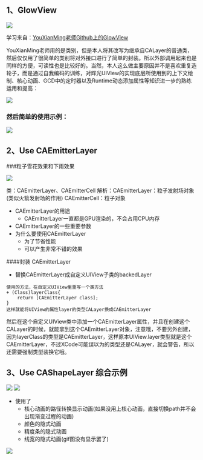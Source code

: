 ## 1、GlowView

![](http://chuantu.biz/t2/24/1454186379x-1376440148.gif)

学习来自：[YouXianMing老师Github上的GlowView](https://github.com/YouXianMing/GlowView)

YouXianMing老师用的是类别，但是本人将其改写为继承自CALayer的普通类，然后仅仅用了很简单的类别将对外接口进行了简单的封装。所以外部调用起来也是同样的方便，可读性也是比较好的。当然，本人这么做主要原因并不是喜欢重复造轮子，而是通过自我编码的训练，对辉光UIView的实现底层所使用到的上下文绘制、核心动画、GCD中的定时器以及Runtime动态添加属性等知识进一步的熟练运用和提高：

![](http://chuantu.biz/t2/24/1454188449x-954497756.png)
### 然后简单的使用示例：
![](http://chuantu.biz/t2/24/1454188366x-1376440148.png)

## 2、Use CAEmitterLayer

###粒子雪花效果和下雨效果

![](http://chuantu.biz/t2/24/1454269085x1822611270.gif)

类：CAEmitterLayer、CAEmitterCell
解析：CAEmitterLayer：粒子发射场对象(类似火箭发射场的作用)
	  CAEmitterCell：粒子对象

+ CAEmitterLayer的用途
	- CAEmitterLayer一直都是GPU渲染的，不会占用CPU内存
+ CAEmitterLayer的一些重要参数
+ 为什么要使用CAEmitterLayer
	- 为了节省性能
	- 可以产生非常不错的效果 

####封装 CAEmitterLayer

+ 替换CAEmitterLayer成自定义UIView子类的backedLayer

```objc
使用的方法，在自定义UIView里重写一个类方法
+ (Class)layerClass{
	return [CAEmitterLayer class];
}
这样就能将UIView的属性layer的类型CALayer换成CAEmitterLayer
```
然后在这个自定义UIView类中添加一个CAEmitterLayer属性，并且在创建这个CALayer的时候，就能拿到这个CAEmitterLayer对象，注意哦，不要另外创建，因为layerClass的类型是CAEmitterLayer，这样原本UIView.layer类型就是这个CAEmitterLayer，不过XCode可能误以为的类型还是CALayer，就会警告，所以还需要强制类型装换它哦。


## 3、Use CAShapeLayer 综合示例

![](http://i12.tietuku.com/b10d4ab84261cc12.gif) ![](http://i12.tietuku.com/9dc0c878af2d3b44.gif) 

+ 使用了
	- 核心动画的路径转换显示动画(如果没用上核心动画，直接切换path并不会出现渐变过程的动画)
	- 颜色的隐式动画
	- 精度条的隐式动画
	- 线宽的隐式动画(gif图没有显示罢了)

![](http://i12.tietuku.com/68ca2cca13a2c16c.png)